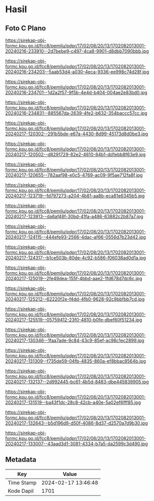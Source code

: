 # Hasil

## Foto C Plano

https://sirekap-obj-formc.kpu.go.id/fcc8/pemilu/pdpr/17/02/08/20/13/1702082013001-20240216-233910--2d7bebe9-c497-4ca8-9901-d8dbb7090bbb.jpg

https://sirekap-obj-formc.kpu.go.id/fcc8/pemilu/pdpr/17/02/08/20/13/1702082013001-20240216-234203--5aab53d4-a030-4eca-9336-ee998c74d28f.jpg

https://sirekap-obj-formc.kpu.go.id/fcc8/pemilu/pdpr/17/02/08/20/13/1702082013001-20240216-234701--1d2a2f57-9f5b-4e4d-b404-004ae2e83bd0.jpg

https://sirekap-obj-formc.kpu.go.id/fcc8/pemilu/pdpr/17/02/08/20/13/1702082013001-20240216-234831--885567da-2639-4fe2-b632-354baccc57cc.jpg

https://sirekap-obj-formc.kpu.go.id/fcc8/pemilu/pdpr/17/02/08/20/13/1702082013001-20240217-120302--291b5bde-e67a-4430-8d99-45173d8d0be3.jpg

https://sirekap-obj-formc.kpu.go.id/fcc8/pemilu/pdpr/17/02/08/20/13/1702082013001-20240217-120502--d8291729-82e2-4610-84b1-dd1ebb8f63e9.jpg

https://sirekap-obj-formc.kpu.go.id/fcc8/pemilu/pdpr/17/02/08/20/13/1702082013001-20240217-120655--782aaf98-e0c5-4769-ac09-9f5ae712fa8f.jpg

https://sirekap-obj-formc.kpu.go.id/fcc8/pemilu/pdpr/17/02/08/20/13/1702082013001-20240217-123719--fd797273-a204-4b81-aa8b-eca81e6345b5.jpg

https://sirekap-obj-formc.kpu.go.id/fcc8/pemilu/pdpr/17/02/08/20/13/1702082013001-20240217-123913--da6af48f-30bd-41fa-a486-63882c2b87a7.jpg

https://sirekap-obj-formc.kpu.go.id/fcc8/pemilu/pdpr/17/02/08/20/13/1702082013001-20240217-124115--444efe93-2566-4dac-af66-0556d7b23d42.jpg

https://sirekap-obj-formc.kpu.go.id/fcc8/pemilu/pdpr/17/02/08/20/13/1702082013001-20240217-124317--b1ce503b-80de-4c92-b586-f06038ad0d1a.jpg

https://sirekap-obj-formc.kpu.go.id/fcc8/pemilu/pdpr/17/02/08/20/13/1702082013001-20240217-125019--2fe49dea-155f-4bbd-aae2-1fd678d7dc6c.jpg

https://sirekap-obj-formc.kpu.go.id/fcc8/pemilu/pdpr/17/02/08/20/13/1702082013001-20240217-125212--62220f2e-f4dd-4fb0-9628-92c9bbfbb7cd.jpg

https://sirekap-obj-formc.kpu.go.id/fcc8/pemilu/pdpr/17/02/08/20/13/1702082013001-20240217-125519--05759412-23f0-4810-b0fe-dbef60f51234.jpg

https://sirekap-obj-formc.kpu.go.id/fcc8/pemilu/pdpr/17/02/08/20/13/1702082013001-20240217-130346--1faa7ade-9c84-43c9-85ef-ac98c1ec2899.jpg

https://sirekap-obj-formc.kpu.go.id/fcc8/pemilu/pdpr/17/02/08/20/13/1702082013001-20240217-131309--f735de59-04fb-4835-860a-ef8bbac8564b.jpg

https://sirekap-obj-formc.kpu.go.id/fcc8/pemilu/pdpr/17/02/08/20/13/1702082013001-20240217-132137--2d992445-bc61-4b5d-8483-dbe445839905.jpg

https://sirekap-obj-formc.kpu.go.id/fcc8/pemilu/pdpr/17/02/08/20/13/1702082013001-20240217-131519--ba43f1dc-28c8-42cb-a40e-5a02ef6fff85.jpg

https://sirekap-obj-formc.kpu.go.id/fcc8/pemilu/pdpr/17/02/08/20/13/1702082013001-20240217-132643--b5d196d9-d50f-4086-8d37-d2570a7d9b30.jpg

https://sirekap-obj-formc.kpu.go.id/fcc8/pemilu/pdpr/17/02/08/20/13/1702082013001-20240217-133007--43aad3d1-3081-4334-b7a5-da2599c3d490.jpg


## Metadata

| Key        | Value               |
| ---------- | ------------------- |
| Time Stamp | 2024-02-17 13:46:48 |
| Kode Dapil | 1701                |



